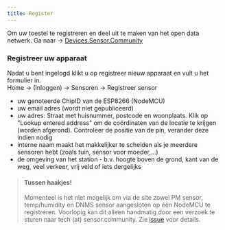 ```yaml
---
title: Register
---
```



<div class="relative bg-brand-greenPastel">
  <div class="max-w-7xl mx-auto py-1 px-3 sm:px-6 lg:px-4">
    <div class="pr-16 sm:text-center sm:px-16">
        <p class="text-brand-green">
          Om uw toestel te registreren en deel uit te maken van het open data netwerk. Ga naar  
            <span aria-hidden="true">&rarr;</span>
        <span class="block sm:ml-2 sm:inline-block">
          <a href="http://devices.sensor.community/register" class="text-white font-bold underline"> Devices.Sensor.Community</a>
        </span>
        </p>
    </div>
  </div>
</div>

### Registreer uw apparaat

Nadat u bent ingelogd klikt u op registreer nieuw apparaat en vult u het formulier in.<br>
Home &rarr; (Inloggen) &rarr; Sensoren -> Registreer sensor

* uw genoteerde ChipID van de ESP8266 (NodeMCU)
* uw email adres (wordt niet gepubliceerd)
* uw adres: Straat met huisnummer, postcode en woonplaats. Klik op "Lookup entered address" om de coördinaten van de locatie te krijgen (worden afgerond). Controleer de positie van de pin, verander deze indien nodig
* interne naam maakt het makkelijker te scheiden als je meerdere sensoren hebt (zoals tuin, sensor voor moeder,...)
* de omgeving van het station - b.v. hoogte boven de grond, kant van de weg, veel verkeer, vrij veld of iets dergelijks

> #### Tussen haakjes!
> Momenteel is het niet mogelijk om via de site zowel PM sensor, temp/humidity en DNMS sensor aangesloten op één NodeMCU te registreren. Voorlopig kan dit alleen handmatig door een verzoek te sturen naar tech (at) sensor.community. Zie [issue](https://github.com/opendata-stuttgart/sensor.community/issues/117) voor details.
